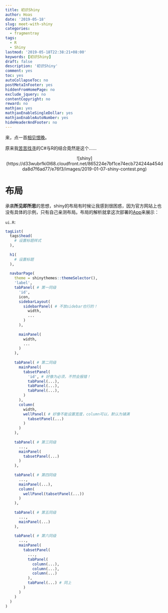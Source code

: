 ```yaml
---
title: 初识Shiny
author: Hoas
date: '2019-05-18'
slug: meet-with-shiny
categories:
  - fragmentray
tags:
  - R
  - Shiny
lastmod: '2019-05-18T22:38:21+08:00'
keywords: [初识Shiny]
draft: false
description: '初识Shiny'
comment: yes
toc: yes
autoCollapseToc: no
postMetaInFooter: yes
hiddenFromHomePage: no
exclude_jquery: no
contentCopyright: no
reward: no
mathjax: yes
mathjaxEnableSingleDollar: yes
mathjaxEnableAutoNumber: yes
hideHeaderAndFooter: no
---
```

来，点一首[相见恨晚](http://www.koowo.com:8080/yinyue/916888)。

原来我[苦苦找寻](https://hoas.xyz/post/using-r-in-cs/)的C#与R的结合竟然是这个……

<center>
![shiny](https://d33wubrfki0l68.cloudfront.net/865224e7bf1ce74ecb724244a454dda8d7f6ad77/e76f3/images/2019-01-07-shiny-contest.png)
</center>

<!--more-->

# 布局

承袭**所见即所思**的思想，shiny的布局有时候让我感到很困惑，因为官方网站上也没有具体的示例，只有自己亲测布局。布局的解析就拿这次部署的[App](https://hoas.shinyapps.io/xajModel/)来展示：

`ui.R`:

```r
tagList(
  tags$head(
    # 设置标题样式
  ),
  
  h1(
    # 设置标题
  ),
  
  navbarPage(
    theme = shinythemes::themeSelector(),
    'label',
    tabPanel( # 第一同级
      'id',
      icon,
      sidebarLayout(
        sidebarPanel( # 不放sidebar也行的！
          width,
          ...
        )
      ),
      
      mainPanel(
        width,
        ...
      )
    ),
    
    tabPanel( # 第二同级
      mainPanel(
        tabsetPanel(
          'id', # 好像为必须，不然会报错！
          tabPanel(...),
          tabPanel(...),
          tabPanel(...),
        )
      ),
      column(
        width,
        wellPanel( # 好像不能设置宽度，column可以，默认为铺满
          tabsetPanel(...)
        )
      )
    ),
    
    tabPanel( # 第三同级
      ...,
      mainPanel(
        tabsetPanel(...)
      )
    ),
    
    tabPanel( # 第四同级
      ...,
      mainPanel(...),
      column(
        wellPanel(tabsetPanel(...))
      )
    ),
    
    tabPanel( # 第五同级
      ...,
      mainPanel(...)
    ),
    
    tabPanel( # 第六同级
      ...,
      mainPanel(
        tabsetPanel(
          ...,
          tabPanel(
            column(...),
            column(...),
            column(...)
          ),
          tabPanel(...) # 同上
        )
      )
    )
  )
)
```

